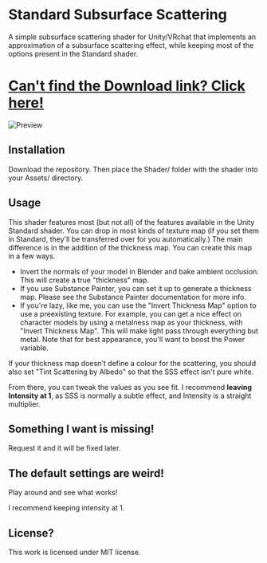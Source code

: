 # Standard Subsurface Scattering

A simple subsurface scattering shader for Unity/VRchat that implements an approximation of a subsurface scattering effect, while keeping most of the options present in the Standard shader.

# [Can't find the Download link? Click here!](https://gitlab.com/s-ilent/standard-subsurface-scattering/-/archive/master/standard-subsurface-scattering-master.zip)

![Preview](https://gitlab.com/s-ilent/standard-subsurface-scattering/-/wikis/uploads/90b71889afe1414c2b8a02dea44fcef2/SSSS_DemoScene_8K_16.12.2020_21-39-53.jpg)

## Installation

Download the repository. Then place the Shader/ folder with the shader into your Assets/ directory.

## Usage

This shader features most (but not all) of the features available in the Unity Standard shader. You can drop in most kinds of texture map (if you set them in Standard, they'll be transferred over for you automatically.)
The main difference is in the addition of the thickness map. You can create this map in a few ways.
- Invert the normals of your model in Blender and bake ambient occlusion. This will create a true "thickness" map.
- If you use Substance Painter, you can set it up to generate a thickness map. Please see the Substance Painter documentation for more info.
- If you're lazy, like me, you can use the "Invert Thickness Map" option to use a preexisting texture. For example, you can get a nice effect on character models by using a metalness map as your thickness, with "Invert Thickness Map". This will make light pass through everything but metal. Note that for best appearance, you'll want to boost the Power variable.

If your thickness map doesn't define a colour for the scattering, you should also set "Tint Scattering by Albedo" so that the SSS effect isn't pure white. 

From there, you can tweak the values as you see fit. I recommend **leaving Intensity at 1**, as SSS is normally a subtle effect, and Intensity is a straight multiplier.

## Something I want is missing!

Request it and it will be fixed later.

## The default settings are weird!

Play around and see what works!

I recommend keeping intensity at 1. 

## License?

This work is licensed under MIT license.
